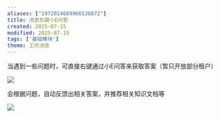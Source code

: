 ```yaml
---
aliases: ["1972014689966536072"]
title: 消息右键小E问答
created: 2025-07-15
modified: 2025-07-15
tags: ['基础模块']
theme: 工作消息
---
```


当遇到一些问题时，可直接右键通过小E问答来获取答案（暂只开放部分租户）

![](af71bc110d78e54d925a0c744c447665.jpg)

会根据问题，自动反馈出相关答案，并推荐相关知识文档等

![](481b225ade692fc757cf4f04c44438d5.jpg)